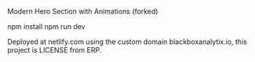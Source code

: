 Modern Hero Section with Animations (forked)

npm install
npm run dev

Deployed at netlify.com using the custom domain blackboxanalytix.io, this project is LICENSE from ERP.
